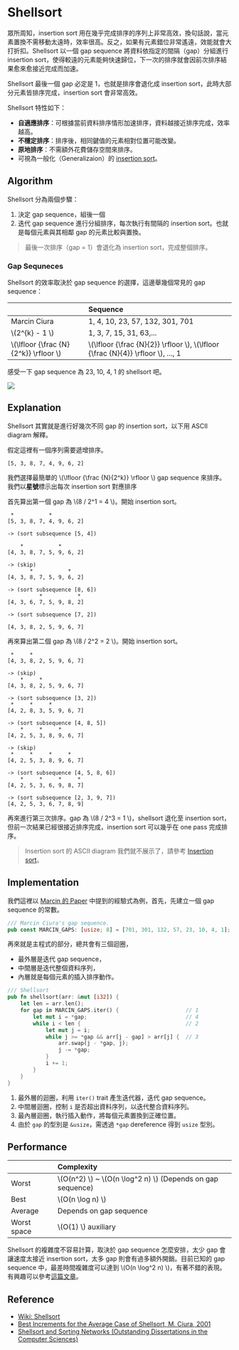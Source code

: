 # Shellsort

眾所周知，insertion sort 用在幾乎完成排序的序列上非常高效，換句話說，當元素置換不需移動太遠時，效率很高。反之，如果有元素錯位非常遙遠，效能就會大打折扣。Shellsort 以一個 gap sequence 將資料依指定的間隔（gap）分組進行 insertion sort，使得較遠的元素能夠快速歸位，下一次的排序就會因前次排序結果愈來愈接近完成而加速。

Shellsort 最後一個 gap 必定是 1，也就是排序會退化成 insertion sort，此時大部分元素皆排序完成，insertion sort 會非常高效。

Shellsort 特性如下：

- **自適應排序**：可根據當前資料排序情形加速排序，資料越接近排序完成，效率越高。
- **不穩定排序**：排序後，相同鍵值的元素相對位置可能改變。
- **原地排序**：不需額外花費儲存空間來排序。
- 可視為一般化（Generalizaion）的 [insertion sort](../insertion_sort)。

## Algorithm

Shellsort 分為兩個步驟：

1. 決定 gap sequence，組後一個
2. 迭代 gap sequence 進行分組排序，每次執行有間隔的 insertion sort。也就是每個元素與其相鄰 gap 的元素比較與置換。

> 最後一次排序（gap = 1）會退化為 insertion sort，完成整個排序。

### Gap Sequneces

Shellsort 的效率取決於 gap sequence 的選擇，這邊舉幾個常見的 gap sequence：

|              | Sequence                        |
| :----------- | :------------------------------ |
| Marcin Ciura | 1, 4, 10, 23, 57, 132, 301, 701 |
| \\(2^{k} - 1 \\)  | 1, 3, 7, 15, 31, 63,...         |
| \\(\lfloor {\frac {N}{2^k}} \rfloor \\) | \\(\lfloor {\frac {N}{2}} \rfloor \\), \\(\lfloor {\frac {N}{4}} \rfloor \\), ..., 1|

感受一下 gap sequence 為 23, 10, 4, 1 的 shellsort 吧。

![](https://upload.wikimedia.org/wikipedia/commons/d/d8/Sorting_shellsort_anim.gif)

## Explanation

Shellsort 其實就是進行好幾次不同 gap 的 insertion sort，以下用 ASCII diagram 解釋。

假定這裡有一個序列需要遞增排序。

```
[5, 3, 8, 7, 4, 9, 6, 2]
```

我們選擇最簡單的 \\(\lfloor {\frac {N}{2^k}} \rfloor \\) gap sequence 來排序。我們以**星號**標示出每次 insertion sort 對應排序

首先算出第一個 gap 為 \\(8 / 2^1 = 4 \\)。開始 insertion sort。

```
 *           *
[5, 3, 8, 7, 4, 9, 6, 2]

-> (sort subsequence [5, 4])

    *           *
[4, 3, 8, 7, 5, 9, 6, 2]

-> (skip)
       *           *
[4, 3, 8, 7, 5, 9, 6, 2]

-> (sort subsequence [8, 6])
          *           *
[4, 3, 6, 7, 5, 9, 8, 2]

-> (sort subsequence [7, 2])

[4, 3, 8, 2, 5, 9, 6, 7]
```

再來算出第二個 gap 為 \\(8 / 2^2 = 2 \\)。開始 insertion sort。

```
 *     *
[4, 3, 8, 2, 5, 9, 6, 7]

-> (skip)
    *     *
[4, 3, 8, 2, 5, 9, 6, 7]

-> (sort subsequence [3, 2])
 *     *     *
[4, 2, 8, 3, 5, 9, 6, 7]

-> (sort subsequence [4, 8, 5])
    *     *     *
[4, 2, 5, 3, 8, 9, 6, 7]

-> (skip)
 *     *     *     *
[4, 2, 5, 3, 8, 9, 6, 7]

-> (sort subsequence [4, 5, 8, 6])
    *     *     *     *
[4, 2, 5, 3, 6, 9, 8, 7]

-> (sort subsequence [2, 3, 9, 7])
[4, 2, 5, 3, 6, 7, 8, 9]
```

再來進行第三次排序。gap 為 \\(8 / 2^3 = 1 \\)，shellsort 退化至 insertion sort，但前一次結果已經很接近排序完成，insertion sort 可以幾乎在 one pass 完成排序。

> Insertion sort 的 ASCII diagram 我們就不展示了，請參考 [Insertion sort](../insertion_sort)。

## Implementation

我們這裡以 [Marcin 的 Paper][marcin-sequence-paper] 中提到的經驗式為例，首先，先建立一個 gap sequence 的常數。

```rust
/// Marcin Ciura's gap sequence.
pub const MARCIN_GAPS: [usize; 8] = [701, 301, 132, 57, 23, 10, 4, 1];
```

再來就是主程式的部分，總共會有三個迴圈，

- 最外層是迭代 gap sequence，
- 中間層是迭代整個資料序列，
- 內層就是每個元素的插入排序動作。

```rust
/// Shellsort
pub fn shellsort(arr: &mut [i32]) {
    let len = arr.len();
    for gap in MARCIN_GAPS.iter() {                     // 1
        let mut i = *gap;                               // 4
        while i < len {                                 // 2
            let mut j = i;
            while j >= *gap && arr[j - gap] > arr[j] {  // 3
                arr.swap(j - *gap, j);
                j -= *gap;
            }
            i += 1;
        }
    }
}
```

1. 最外層的迴圈，利用 `iter()` trait 產生迭代器，迭代 gap sequence。
2. 中間層迴圈，控制 `i` 是否超出資料序列，以迭代整合資料序列。
3. 最內層迴圈，執行插入動作，將每個元素置換到正確位置。
4. 由於 `gap` 的型別是 `&usize`，需透過 `*gap` dereference 得到 `usize` 型別。

## Performance

|              | Complexity                                            |
| :----------- | :---------------------------------------------------- |
| Worst        | \\(O(n^2) \\) ~  \\(O(n \log^2 n) \\) (Depends on gap sequence) |
| Best         | \\(O(n \log n) \\)                                    |
| Average      | Depends on gap sequence                               |
| Worst space  | \\(O(1) \\) auxiliary                                 |

Shellsort 的複雜度不容易計算，取決於 gap sequence 怎麼安排，太少 gap 會讓速度太接近 insertion sort，太多 gap 則會有過多額外開銷。目前已知的 gap sequence 中，最差時間複雜度可以達到 \\(O(n \log^2 n) \\)，有著不錯的表現。有興趣可以參考[這篇文章][best-sequence]。

## Reference

- [Wiki: Shellsort](https://en.wikipedia.org/wiki/Shellsort)
- [Best Increments for the Average Case of Shellsort, M. Ciura, 2001][marcin-sequence-paper]
- [Shellsort and Sorting Networks (Outstanding Dissertations in the Computer Sciences)][best-sequence]

[best-sequence]: http://www.dtic.mil/get-tr-doc/pdf?AD=AD0740110
[marcin-sequence-paper]: http://sun.aei.polsl.pl/~mciura/publikacje/shellsort.pdf

